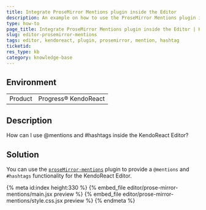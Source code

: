 ```yaml
---
title: Integrate ProseMirror Mentions plugin inside the Editor
description: An example on how to use the ProseMirror Mentions plugin inside the KendoReact Editor.
type: how-to
page_title: Integrate ProseMirror Mentions plugin inside the Editor | KendoReact Editor
slug: editor-prosemirror-mentions
tags: editor, kendoreact, plugin, prosemirror, mention, hashtag
ticketid: 
res_type: kb
category: knowledge-base
---
```


## Environment

<table>
    <tbody>
	    <tr>
	    	<td>Product</td>
	    	<td>Progress® KendoReact</td>
	    </tr>
    </tbody>
</table>


## Description

How can I use @mentions and #hashtags inside the KendoReact Editor?

## Solution

You can use the [`proseMirror-mentions`](https://github.com/joelewis/prosemirror-mentions) plugin to provide a `@mentions` and `#hashtags` functionality for the KendoReact Editor.

{% meta id:index height:330 %}
{% embed_file editor/prose-mirror-mentions/main.jsx preview %}
{% embed_file editor/prose-mirror-mentions/style.css.jsx preview %}
{% endmeta %}
